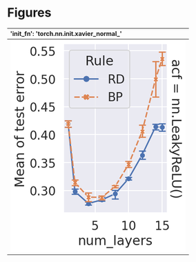 
# Figures

| 'init_fn': 'torch.nn.init.xavier_normal_'                   |
|:------------------------------------------------------------|
| ![](./mean-focus-select_lr-torch_nn_init_xavier_normal.png) |
